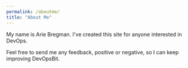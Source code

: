 ```yaml
---
permalink: /aboutme/
title: "About Me"
---
```


My name is Arie Bregman. I've created this site for anyone interested in DevOps.

Feel free to send me any feedback, positive or negative, so I can keep improving DevOpsBit.
